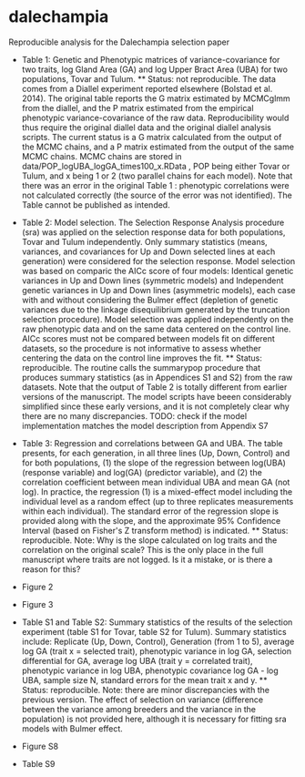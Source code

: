 # dalechampia
Reproducible analysis for the Dalechampia selection paper


* Table 1: Genetic and Phenotypic matrices of variance-covariance for two traits, log Gland Area (GA) and log Upper Bract Area (UBA) for two populations, Tovar and Tulum. 
** Status: not reproducible. The data comes from a Diallel experiment reported elsewhere (Bolstad et al. 2014). The original table reports the G matrix estimated by MCMCglmm from the diallel, and the P matrix estimated from the empirical phenotypic variance-covariance of the raw data. Reproducibility would thus require the original diallel data and the original diallel analysis scripts. The current status is a G matrix calculated from the output of the MCMC chains, and a P matrix estimated from the output of the same MCMC chains. MCMC chains are stored in data/POP_logUBA_logGA_times100_x.RData , POP being either Tovar or Tulum, and x being 1 or 2 (two parallel chains for each model). 
Note that there was an error in the original Table 1 : phenotypic correlations were not calculated correctly (the source of the error was not identified). The Table cannot be published as intended. 

* Table 2: Model selection. The Selection Response Analysis procedure (sra) was applied on the selection response data for both populations, Tovar and Tulum independently. Only summary statistics (means, variances, and covariances for Up and Down selected lines at each generation) were considered for the selection response. Model selection was based on comparic the AICc score of four models: Identical genetic variances in Up and Down lines (symmetric models) and Independent genetic variances in Up and Down lines (asymmetric models), each case with and without considering the Bulmer effect (depletion of genetic variances due to the linkage disequilibrium generated by the truncation selection procedure). Model selection was applied independently on the raw phenotypic data and on the same data centered on the control line. AICc scores must not be compared between models fit on different datasets, so the procedure is not informative to assess whether centering the data on the control line improves the fit. 
** Status: reproducible. The routine calls the summarypop procedure that produces summary statistics (as in Appendices S1 and S2) from the raw datasets. 
Note that the output of Table 2 is totally different from earlier versions of the manuscript. The model scripts have beeen considerably simplified since these early versions, and it is not completely clear why there are no many discrepancies. 
TODO: check if the model implementation matches the model description from Appendix S7

* Table 3: Regression and correlations between GA and UBA. The table presents, for each generation, in all three lines (Up, Down, Control) and for both populations, (1) the slope of the regression between log(UBA) (response variable) and log(GA) (predictor variable), and (2) the correlation coefficient between mean individual UBA and mean GA (not log). In practice, the regression (1) is a mixed-effect model including the individual level as a random effect (up to three replicates measurements within each individual). The standard error of the regression slope is provided along with the slope, and the approximate 95% Confidence Interval (based on Fisher's Z transform method) is indicated. 
** Status: reproducible. 
Note: Why is the slope calculated on log traits and the correlation on the original scale? This is the only place in the full manuscript where traits are not logged. Is it a mistake, or is there a reason for this? 

* Figure 2

* Figure 3

* Table S1 and Table S2: Summary statistics of the results of the selection experiment (table S1 for Tovar, table S2 for Tulum). Summary statistics include: Replicate (Up, Down, Control), Generation (from 1 to 5), average log GA (trait x = selected trait), phenotypic variance in log GA, selection differential for GA, average log UBA (trait y = correlated trait), phenotypic variance in log UBA, phenotypic covariance log GA - log UBA, sample size N, standard errors for the mean trait x and y. 
** Status: reproducible. 
Note: there are minor discrepancies with the previous version.
The effect of selection on variance (difference between the variance among breeders and the variance in the population) is not provided here, although it is necessary for fitting sra models with Bulmer effect. 

* Figure S8

* Table S9
